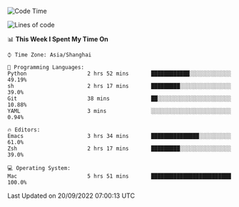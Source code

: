 <!--START_SECTION:waka-->
![Code Time](http://img.shields.io/badge/Code%20Time-864%20hrs%2053%20mins-blue)

![Lines of code](https://img.shields.io/badge/From%20Hello%20World%20I%27ve%20Written-22%20Thousand%20lines%20of%20code-blue)

📊 **This Week I Spent My Time On** 

```text
⌚︎ Time Zone: Asia/Shanghai

💬 Programming Languages: 
Python                   2 hrs 52 mins       ████████████░░░░░░░░░░░░░   49.19% 
sh                       2 hrs 17 mins       █████████░░░░░░░░░░░░░░░░   39.0% 
Git                      38 mins             ██░░░░░░░░░░░░░░░░░░░░░░░   10.88% 
YAML                     3 mins              ░░░░░░░░░░░░░░░░░░░░░░░░░   0.94%

🔥 Editors: 
Emacs                    3 hrs 34 mins       ███████████████░░░░░░░░░░   61.0% 
Zsh                      2 hrs 17 mins       █████████░░░░░░░░░░░░░░░░   39.0%

💻 Operating System: 
Mac                      5 hrs 51 mins       █████████████████████████   100.0%

```


 Last Updated on 20/09/2022 07:00:13 UTC
<!--END_SECTION:waka-->
